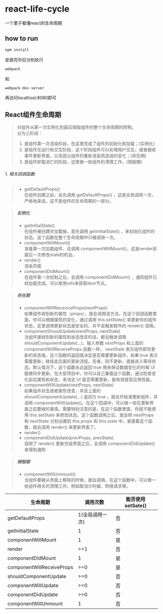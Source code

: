 # react-life-cycle
一个栗子看懂react的生命周期  
## how to run
```javascript
npm install
```
安装完毕后分别执行
```javascript
webpack
```
和
```javascript
webpack-dev-server
```
再访问localhost:8080即可

## React组件生命周期

> 对组件从第一次实例化到最后销毁组件的整个生命周期的控制。  
分为三阶段：
> 1. 是组件第一次渲染阶段，在这里完成了组件的初始化和加载；(实例化)
> 2. 是组件在运行和交互阶段，这个阶段组件可以处理用户交互，或者接收事件更新界面，以及因父组件的重新渲染而造成的变化；(存在期)
> 3. 是组件卸载消亡的阶段，这里做一些组件的清理工作。(销毁期)

###### 1. 相关回调函数
> - getDefaultProps()  
在组件创建之前，会先调用 getDefaultProps() ，这是全局调用一次，严格地来说，这不是组件的生命周期的一部分。

> ##### 实例化
> - getInitialState()  
在组件被创建并加载候，首先调用 getInitialState() ，来初始化组件的状态。这个函数在整个生命周期中只被调用一次。
> - componentWillMount()  
准备第一次加载组件，会调用 componentWillMount()，这是render前最后一次修改state的机会。
> - render()  
渲染页面
> - componentDidMount()  
在组件第一次绘制之后，会调用 componentDidMount() ，通知组件已经加载完成。可以使用refs来获取dom节点。

> ##### 存在期
> - componentWillReceviceProps(nextProps)  
如果组件收到新的属性（props），就会调用该方法，在这个回调函数里面，你可以根据属性的变化，通过调用 this.setState() 来更新你的组件状态，这里调用更新状态是安全的，并不会触发额外的 render() 调用。
> - componentShouldUpdate(nextProps, nextState)  
当组件接收到新的属性和状态改变的话，都会触发调用 shouldComponentUpdate(...)，输入参数 nextProps 和上面的 componentWillReceiveProps 函数一样， nextState 表示组件即将更新的状态值。这个函数的返回值决定是否需要更新组件，如果 true 表示需要更新，继续走后面的更新流程。否者，则不更新，直接进入等待状态。默认情况下，这个函数永远返回 true 用来保证数据变化的时候 UI 能够同步更新。在大型项目中，你可以自己重载这个函数，通过检查变化前后属性和状态，来决定 UI 是否需要更新，能有效提高应用性能。
> - componentWillUpdate(nextProps, nextState)  
如果组件状态或者属性改变，并且上面的 shouldComponentUpdate(...) 返回为 true ，就会开始准更新组件，并调用 componentWillUpdate()。在这个回调中，可以做一些在更新界面之前要做的事情。需要特别注意的是，在这个函数里面，你就不能使用 this.setState 来修改状态。这个函数调用之后，就会把 nextProps 和 nextState 分别设置到 this.props 和 this.state 中。紧接着这个函数，就会调用 render() 来更新界面了。
> - render()
> - componentDidUpdate(prevProps, prevState)  
调用了 render() 更新完成界面之后，会调用 componentDidUpdate() 来得到通知

> ##### 销毁期
> - componentWillUnmount()  
当组件要被从界面上移除的时候，就会调用。在这个函数中，可以做一些组件相关的清理工作，例如取消计时器、网络请求等。


生命周期 | 调用次数	| 能否使用 setSate()
---      | ---      | ---
getDefaultProps	| 1(全局调用一次) | 否
getInitialState	| 1	| 否
componentWillMount | 1 | 是
render | >=1 | 否
componentDidMount | 1 | 是
componentWillReceiveProps | >=0 | 是
shouldComponentUpdate | >=0	| 否
componentWillUpdate | >=0	| 否
componentDidUpdate | >=0 | 否
componentWillUnmount | 1 | 否
